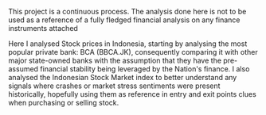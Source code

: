 This project is a continuous process. 
The analysis done here is not to be used as a reference of a fully fledged financial analysis on any finance instruments attached

Here I analysed Stock prices in Indonesia, starting by analysing the most popular private bank: BCA (BBCA.JK), consequently comparing it with other major state-owned banks with the assumption that they have the pre-assumed financial stability being leveraged by the Nation's finance.
I also analysed the Indonesian Stock Market index to better understand any signals where crashes or market stress sentiments were present historically, hopefully using them as reference in entry and exit points clues when purchasing or selling stock.
